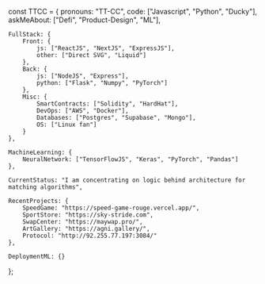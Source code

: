 const TTCC = {
    pronouns: "TT-CC",
    code: ["Javascript", "Python", "Ducky"],
    askMeAbout: ["Defi", "Product-Design", "ML"],

    FullStack: {
        Front: {
            js: ["ReactJS", "NextJS", "ExpressJS"],
            other: ["Direct SVG", "Liquid"]
        },
        Back: {
            js: ["NodeJS", "Express"],
            python: ["Flask", "Numpy", "PyTorch"]
        },
        Misc: {
            SmartContracts: ["Solidity", "HardHat"],
            DevOps: ["AWS", "Docker"],
            Databases: ["Postgres", "Supabase", "Mongo"],
            OS: ["Linux fan"]
        }
    },

    MachineLearning: {
        NeuralNetwork: ["TensorFlowJS", "Keras", "PyTorch", "Pandas"]
    },

    CurrentStatus: "I am concentrating on logic behind architecture for matching algorithms",

    RecentProjects: {
        SpeedGame: "https://speed-game-rouge.vercel.app/",
        SportStore: "https://sky-stride.com",
        SwapCenter: "https://maywap.pro/",
        ArtGallery: "https://agni.gallery/",
        Protocol: "http://92.255.77.197:3084/"
    },

    DeploymentML: {}
};
